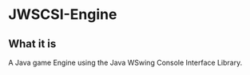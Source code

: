 # JWSCSI-Engine
<h2>What it is</h2>
<p>A Java game Engine using the Java WSwing Console Interface Library.</p>
  
